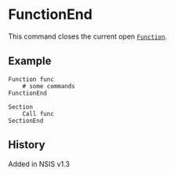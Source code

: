 # FunctionEnd

This command closes the current open [`Function`][1].

## Example

	Function func
		# some commands
	FunctionEnd

	Section
		Call func
	SectionEnd

## History

Added in NSIS v1.3

[1]: Function.md